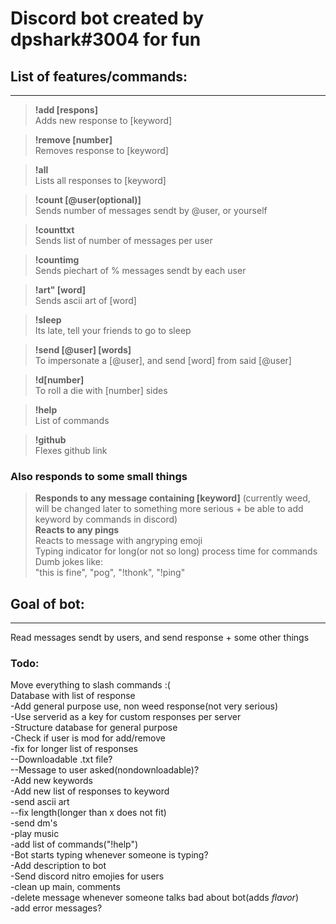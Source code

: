# Discord bot created by dpshark#3004 for fun

## List of features/commands:
----------------------------

>**!add [respons]**     
>   Adds new response to [keyword]   

>**!remove [number]**   
>    Removes response to [keyword]

>**!all**       
>   Lists all responses to [keyword]

>**!count [@user(optional)]**      
>   Sends number of messages sendt by @user, or yourself

>**!counttxt**  
>   Sends list of number of messages per user    

>**!countimg**   
>   Sends piechart of % messages sendt by each user     

>**!art" [word]**   
>   Sends ascii art of [word]

>**!sleep**     
>   Its late, tell your friends to go to sleep

>**!send [@user] [words]**      
>   To impersonate a [@user], and send [word] from said [@user] 

>**!d[number]**     
>   To roll a die with [number] sides

>**!help**  
>   List of commands

>**!github**    
>   Flexes github link
### Also responds to some small things

>**Responds to any message containing [keyword]**      (currently weed, will be changed later to something more serious + be able to add keyword by commands in discord)  
>**Reacts to any pings**  
>   Reacts to message with angryping emoji     
>Typing indicator for long(or not so long) process time for commands   
>Dumb jokes like:   
> "this is fine", "pog", "!thonk", "!ping"


## Goal of bot:
-----
Read messages sendt by users, and send response + some other things

### Todo:
Move everything to slash commands :(    
Database with list of response      
-Add general purpose use, non weed response(not very serious)   
-Use serverid as a key for custom responses per server    
-Structure database for general purpose     
-Check if user is mod for add/remove    
-fix for longer list of responses   
--Downloadable .txt file?   
--Message to user asked(nondownloadable)?   
-Add new keywords   
-Add new list of responses to keyword    
-send ascii art     
--fix length(longer than x does not fit)    
-send dm's      
-play music     
-add list of commands("!help")      
-Bot starts typing whenever someone is typing?      
-Add description to bot     
-Send discord nitro emojies for users       
-clean up main, comments        
-delete message whenever someone talks bad about bot(adds *flavor*)     
-add error messages?